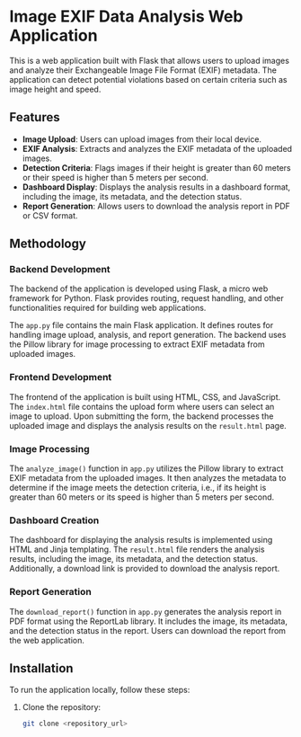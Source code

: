 # Image EXIF Data Analysis Web Application

This is a web application built with Flask that allows users to upload images and analyze their Exchangeable Image File Format (EXIF) metadata. The application can detect potential violations based on certain criteria such as image height and speed.

## Features

- **Image Upload**: Users can upload images from their local device.
- **EXIF Analysis**: Extracts and analyzes the EXIF metadata of the uploaded images.
- **Detection Criteria**: Flags images if their height is greater than 60 meters or their speed is higher than 5 meters per second.
- **Dashboard Display**: Displays the analysis results in a dashboard format, including the image, its metadata, and the detection status.
- **Report Generation**: Allows users to download the analysis report in PDF or CSV format.

## Methodology

### Backend Development

The backend of the application is developed using Flask, a micro web framework for Python. Flask provides routing, request handling, and other functionalities required for building web applications.

The `app.py` file contains the main Flask application. It defines routes for handling image upload, analysis, and report generation. The backend uses the Pillow library for image processing to extract EXIF metadata from uploaded images.

### Frontend Development

The frontend of the application is built using HTML, CSS, and JavaScript. The `index.html` file contains the upload form where users can select an image to upload. Upon submitting the form, the backend processes the uploaded image and displays the analysis results on the `result.html` page.

### Image Processing

The `analyze_image()` function in `app.py` utilizes the Pillow library to extract EXIF metadata from the uploaded images. It then analyzes the metadata to determine if the image meets the detection criteria, i.e., if its height is greater than 60 meters or its speed is higher than 5 meters per second.

### Dashboard Creation

The dashboard for displaying the analysis results is implemented using HTML and Jinja templating. The `result.html` file renders the analysis results, including the image, its metadata, and the detection status. Additionally, a download link is provided to download the analysis report.

### Report Generation

The `download_report()` function in `app.py` generates the analysis report in PDF format using the ReportLab library. It includes the image, its metadata, and the detection status in the report. Users can download the report from the web application.

## Installation

To run the application locally, follow these steps:

1. Clone the repository:

   ```bash
   git clone <repository_url>
